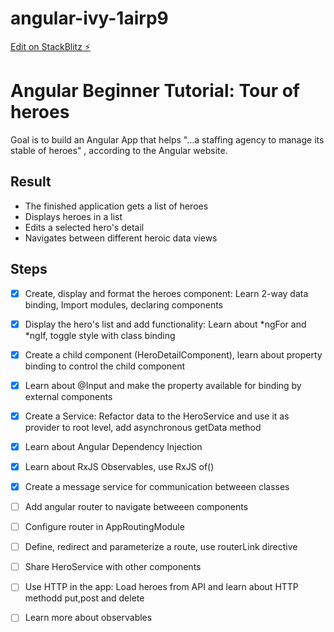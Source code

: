 # angular-ivy-1airp9

[Edit on StackBlitz ⚡️](https://stackblitz.com/edit/angular-ivy-1airp9)

# Angular Beginner Tutorial: Tour of heroes

Goal is to build an Angular App that helps "...a staffing agency to manage its stable of heroes" , according to the Angular website. 

## Result

* The finished application gets a list of heroes
* Displays heroes in a list
* Edits a selected hero's detail
* Navigates between different heroic data views

## Steps
- [x] Create, display and format the heroes component: Learn 2-way data binding, Import modules, declaring components
- [x] Display the hero's list and add functionality: Learn about *ngFor and *ngIf, toggle style with class binding
- [x] Create a child component (HeroDetailComponent), learn about property binding to control the child component
- [x] Learn about @Input and make the property available for binding by external components
- [x] Create a Service: Refactor data to the HeroService and use it as provider to root level, add asynchronous getData method 
- [x] Learn about Angular Dependency Injection
- [x] Learn about RxJS Observables, use RxJS of()
- [x] Create a message service for communication betweeen classes
- [ ] Add angular router to navigate betweeen components
- [ ] Configure router in AppRoutingModule
- [ ] Define, redirect and parameterize a route, use routerLink directive
- [ ] Share HeroService with other components
- [ ] Use HTTP in the app: Load heroes from API and learn about HTTP methodd put,post and delete
- [ ] Learn more about observables




